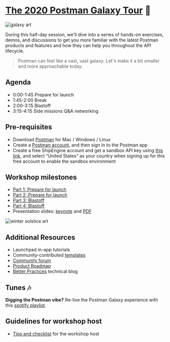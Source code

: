 # [The 2020 Postman Galaxy Tour](https://www.postman.com/galaxy-tour-2020) 🚀

![[galaxy art](https://github.com/postmanlabs/galaxy-workshop/blob/master/galaxyBanner.png?raw=true)](https://github.com/postmanlabs/galaxy-workshop/blob/master/galaxyBanner.png?raw=true)

During this half-day session, we'll dive into a series of hands-on exercises, demos, and discussions to get you more familiar with the latest Postman products and features and how they can help you throughout the API lifecycle.

> Postman can feel like a vast, vast galaxy.
> Let's make it a bit smaller and more approachable today.

## Agenda

- 0:00-1:45 Prepare for launch
- 1:45-2:00 Break
- 2:00-3:15 Blastoff
- 3:15-4:15 Side missions Q&A networking

## Pre-requisites

- Download [Postman](https://www.postman.com/downloads/) for Mac / Windows / Linux
- Create a [Postman account](https://learning.postman.com/docs/postman/launching-postman/postman-account/#signing-up-for-a-postman-account), and then sign in to the Postman app
- Create a free ShipEngine account and get a sandbox API key using [this link](https://shipengine.com/postman), and select “United States” as your country when signing up for this free account to enable the sandbox environment

## Workshop milestones

- [Part 1: Prepare for launch](./part1-PrepareForLaunch.md)
- [Part 2: Prepare for launch](./part2-PrepareForLaunch.md)
- [Part 3: Blastoff](./part3-Blastoff.md)
- [Part 4: Blastoff](./part4-Blastoff.md)
- Presentation slides: [keynote](https://github.com/postmanlabs/galaxy-workshop/blob/master/GalaxySF%20copy.key) and [PDF](https://github.com/postmanlabs/galaxy-workshop/blob/master/GalaxySF%20copy.pdf)

![[winter solstice art](https://apod.nasa.gov/apod/image/1712/WinterSolsticeMW_Seip.jpg)](https://apod.nasa.gov/apod/image/1712/WinterSolsticeMW_Seip.jpg)

## Additional Resources

- Launchpad in-app tutorials
- Community-contributed [templates](https://learning.getpostman.com/docs/postman_for_publishers/postman_templates/add_templates)
- [Community forum](https://community.getpostman.com/)
- [Product Roadmap](https://trello.com/b/4N7PnHAz/postman-roadmap-for-developers)
- [Better Practices](https://medium.com/better-practices) technical blog

## Tunes 🎶

**Digging the Postman vibe?** Re-live the Postman Galaxy experience with this [spotify playlist](https://open.spotify.com/playlist/5yWpzDpvh8GP9mOODAwJ0G?si=fXvnnK_4QC6N5VI3iCyFeA).

## Guidelines for workshop host

- [Tips and checklist](./workshopHostGuidelines.md) for the workshop host
